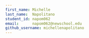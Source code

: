 ```yaml
---
first_name: Michelle
last_name:  Napolitano
student_id: napom062
email:      napom062@newschool.edu
github_username: michellenapolitano
---
```

